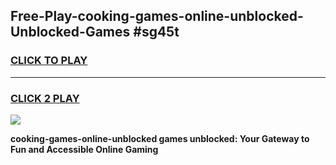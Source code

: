 
## Free-Play-cooking-games-online-unblocked-Unblocked-Games #sg45t
<h3>
<a href="https://news.freeplayer.one?title=cooking-games-online-unblocked&ref=8M">CLICK TO PLAY</a></h3>
<hr>

<h3>
<a href="https://news.freeplayer.one?title=cooking-games-online-unblocked&ref=8M">CLICK 2 PLAY</a>
  
</h3>

<a href="https://news.freeplayer.one?title=cooking-games-online-unblocked&ref=8M"><img src="https://clearcache.store/games.png"></a>


**cooking-games-online-unblocked games unblocked: Your Gateway to Fun and Accessible Online Gaming**
